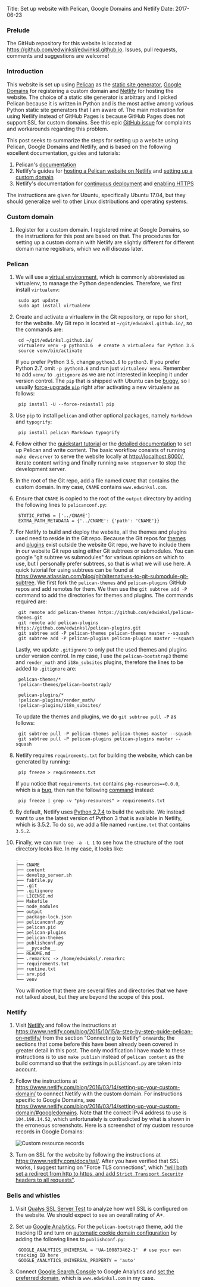Title: Set up website with Pelican, Google Domains and Netlify
Date: 2017-06-23


### Prelude

The GitHub repository for this website is located at <https://github.com/edwinksl/edwinksl.github.io>. Issues, pull requests, comments and suggestions are welcome!

### Introduction

This website is set up using [Pelican](https://blog.getpelican.com/) as the [static site generator](https://www.staticgen.com/), [Google Domains](https://domains.google/) for registering a custom domain and [Netlify](https://www.netlify.com/) for hosting the website. The choice of a static site generator is arbitrary and I picked Pelican because it is written in Python and is the most active among various Python static site generators that I am aware of. The main motivation for using Netlify instead of GitHub Pages is because GitHub Pages does not support SSL for custom domains. See this epic [GitHub issue](https://github.com/isaacs/github/issues/156) for complaints and workarounds regarding this problem.

This post seeks to summarize the steps for setting up a website using Pelican, Google Domains and Netlify, and is based on the following excellent documentation, guides and tutorials:

1. Pelican's [documentation](http://docs.getpelican.com/en/stable/)
2. Netlify's guides for [hosting a Pelican website on Netlify](https://www.netlify.com/blog/2015/10/15/a-step-by-step-guide-pelican-on-netlify/) and [setting up a custom domain](https://www.netlify.com/blog/2016/03/14/setting-up-your-custom-domain/)
3. Netlify's documentation for [continuous deployment](https://www.netlify.com/docs/continuous-deployment/) and [enabling HTTPS](https://www.netlify.com/docs/ssl/)

The instructions are given for Ubuntu, specifically Ubuntu 17.04, but they should generalize well to other Linux distributions and operating systems.

### Custom domain

1. Register for a custom domain. I registered mine at Google Domains, so the instructions for this post are based on that. The procedures for setting up a custom domain with Netlify are slightly different for different domain name registrars, which we will discuss later.

### Pelican

1. We will use a [virtual environment](https://packaging.python.org/tutorials/installing-packages/#creating-virtual-environments), which is commonly abbreviated as virtualenv, to manage the Python dependencies. Therefore, we first install `virtualenv`:

        sudo apt update
        sudo apt install virtualenv

2. Create and activate a virtualenv in the Git repository, or repo for short, for the website. My Git repo is located at `~/git/edwinksl.github.io/`, so the commands are:

        cd ~/git/edwinksl.github.io/
        virtualenv venv -p python3.6  # create a virtualenv for Python 3.6
        source venv/bin/activate

    If you prefer Python 3.5, change `python3.6` to `python3`. If you prefer Python 2.7, omit `-p python3.6` and run just `virtualenv venv`. Remember to add `venv/` to `.gitignore` as we are not interested in keeping it under version control. The `pip` that is shipped with Ubuntu can be [buggy](https://bugs.launchpad.net/ubuntu/+source/python-pip/+bug/1579181), so I usually [force-upgrade `pip`](https://bugs.launchpad.net/ubuntu/+source/python-pip/+bug/1579181/comments/3) right after activating a new virtualenv as follows:
    
        pip install -U --force-reinstall pip

3. Use `pip` to install `pelican` and other optional packages, namely `Markdown` and `typogrify`:

        pip install pelican Markdown typogrify

4. Follow either the [quickstart tutorial](http://docs.getpelican.com/en/stable/quickstart.html) or the [detailed documentation](http://docs.getpelican.com/en/stable/) to set up Pelican and write content. The basic workflow consists of running `make devserver` to serve the website locally at <http://localhost:8000/>, iterate content writing and finally running `make stopserver` to stop the development server.


5. In the root of the Git repo, add a file named `CNAME` that contains the custom domain. In my case, `CNAME` contains `www.edwinksl.com`.

6. Ensure that `CNAME` is copied to the root of the `output` directory by adding the following lines to `pelicanconf.py`:

        STATIC_PATHS = ['../CNAME']
        EXTRA_PATH_METADATA = {'../CNAME': {'path': 'CNAME'}}

7. For Netlify to build and deploy the website, all the themes and plugins used need to reside in the Git repo. Because the Git repos for [themes](https://github.com/getpelican/pelican-themes) and [plugins](https://github.com/getpelican/pelican-plugins) exist outside the website Git repo, we have to include them in our website Git repo using either Git subtrees or submodules. You can google "git subtree vs submodules" for various opinions on which to use, but I personally prefer subtrees, so that is what we will use here. A quick tutorial for using subtrees can be found at <https://www.atlassian.com/blog/git/alternatives-to-git-submodule-git-subtree>. We first fork the `pelican-themes` and `pelican-plugins` GitHub repos and add remotes for them. We then use the `git subtree add -P` command to add the directories for themes and plugins. The commands required are:

        git remote add pelican-themes https://github.com/edwinksl/pelican-themes.git
        git remote add pelican-plugins https://github.com/edwinksl/pelican-plugins.git
        git subtree add -P pelican-themes pelican-themes master --squash
        git subtree add -P pelican-plugins pelican-plugins master --squash
        
    Lastly, we update `.gitignore` to only put the used themes and plugins under version control. In my case, I use the `pelican-bootstrap3` theme and `render_math` and `i18n_subsites` plugins, therefore the lines to be added to `.gitignore` are:
    
        pelican-themes/*
        !pelican-themes/pelican-bootstrap3/

        pelican-plugins/*
        !pelican-plugins/render_math/
        !pelican-plugins/i18n_subsites/

    To update the themes and plugins, we do `git subtree pull -P` as follows:
    
        git subtree pull -P pelican-themes pelican-themes master --squash
        git subtree pull -P pelican-plugins pelican-plugins master --squash

8. Netlify requires `requirements.txt` for building the website, which can be generated by running:

        pip freeze > requirements.txt
        
    If you notice that `requirements.txt` contains `pkg-resources==0.0.0`, which is a [bug](https://askubuntu.com/q/854249/15003), then run the following [command](https://askubuntu.com/a/854254/15003) instead:
    
        pip freeze | grep -v "pkg-resources" > requirements.txt

9. By default, Netlify uses [Python 2.7.4](https://www.netlify.com/docs/continuous-deployment/#set-node-ruby-or-python-version) to build the website. We instead want to use the latest version of Python 3 that is available in Netlify, which is 3.5.2. To do so, we add a file named `runtime.txt` that contains `3.5.2`.

10. Finally, we can run `tree -a -L 1` to see how the structure of the root directory looks like. In my case, it looks like:

        .
        ├── CNAME
        ├── content
        ├── develop_server.sh
        ├── fabfile.py
        ├── .git
        ├── .gitignore
        ├── LICENSE.md
        ├── Makefile
        ├── node_modules
        ├── output
        ├── package-lock.json
        ├── pelicanconf.py
        ├── pelican.pid
        ├── pelican-plugins
        ├── pelican-themes
        ├── publishconf.py
        ├── __pycache__
        ├── README.md
        ├── .remarkrc -> /home/edwinksl/.remarkrc
        ├── requirements.txt
        ├── runtime.txt
        ├── srv.pid
        └── venv

    You will notice that there are several files and directories that we have not talked about, but they are beyond the scope of this post.

### Netlify

1. Visit [Netlify](https://www.netlify.com/) and follow the instructions at <https://www.netlify.com/blog/2015/10/15/a-step-by-step-guide-pelican-on-netlify/> from the section "Connecting to Netlify" onwards; the sections that come before this have been already been covered in greater detail in this post. The only modification I have made to these instructions is to use `make publish` instead of `pelican content` as the build command so that the settings in `publishconf.py` are taken into account.
2. Follow the instructions at <https://www.netlify.com/blog/2016/03/14/setting-up-your-custom-domain/> to connect Netlify with the custom domain. For instructions specific to Google Domains, see <https://www.netlify.com/blog/2016/03/14/setting-up-your-custom-domain/#googledomains>. Note that the correct IPv4 address to use is `104.198.14.52`, which unfortunately is contradicted by what is shown in the erroneous screenshots. Here is a screenshot of my custom resource records in Google Domains:

    ![Custom resource records]({filename}/images/custom_resource_records.png)

3. Turn on SSL for the website by following the instructions at <https://www.netlify.com/docs/ssl/>. After you have verified that SSL works, I suggest turning on "Force TLS connections", which ["will both set a redirect from http to https, and add `Strict Transport Security` headers to all requests"](https://www.netlify.com/docs/ssl/#forcing-ssl).

### Bells and whistles

1. Visit [Qualys SSL Server Test](https://www.ssllabs.com/ssltest/) to analyze how well SSL is configured on the website. We should expect to see an overall rating of A+.
2. Set up [Google Analytics](https://analytics.google.com/). For the `pelican-bootstrap3` theme, add the tracking ID and turn on [automatic cookie domain configuration](https://developers.google.com/analytics/devguides/collection/analyticsjs/cookies-user-id#automatic_cookie_domain_configuration) by adding the following lines to `publishconf.py`:

        GOOGLE_ANALYTICS_UNIVERSAL = 'UA-100873462-1'  # use your own tracking ID here
        GOOGLE_ANALYTICS_UNIVERSAL_PROPERTY = 'auto'

3. Connect [Google Search Console](https://www.google.com/webmasters/tools/) to Google Analytics and [set the preferred domain](https://support.google.com/webmasters/answer/44231), which is `www.edwinksl.com` in my case.
